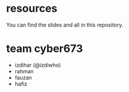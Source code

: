 # resources
You can find the slides and all in this repository.

# team cyber673
- izdihar (@izdiwho)
- rahman
- fauzan
- hafiz